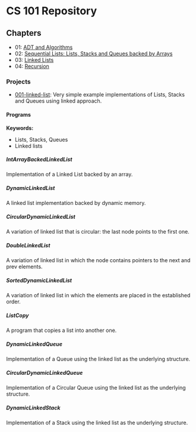 # CS 101 Repository

## Chapters
* 01: [ADT and Algorithms](../../01-adt-and-algorithms/README.md)
* 02: [Sequential Lists: Lists, Stacks and Queues backed by Arrays](../../02-sequential-lists/README.md)
* 03: [Linked Lists](../../03-linked-lists/README.md)
* 04: [Recursion](../../04-recursion/README.md)

### Projects
* [001-linked-list](README.md): Very simple example implementations of Lists, Stacks and Queues using linked approach.

#### Programs

**Keywords:**
+ Lists, Stacks, Queues
+ Linked lists


##### IntArrayBackedLinkedList
Implementation of a Linked List backed by an array.
			
##### DynamicLinkedList
A linked list implementation backed by dynamic memory.

##### CircularDynamicLinkedList
A variation of linked list that is circular: the last node points to the first one.

##### DoubleLinkedList
A variation of linked list in which the node contains pointers to the next and prev elements.

##### SortedDynamicLinkedList
A variation of linked list in which the elements are placed in the established order.

##### ListCopy
A program that copies a list into another one.

##### DynamicLinkedQueue
Implementation of a Queue using the linked list as the underlying structure.

##### CircularDynamicLinkedQueue
Implementation of a Circular Queue using the linked list as the underlying structure.

##### DynamicLinkedStack
Implementation of a Stack using the linked list as the underlying structure.
